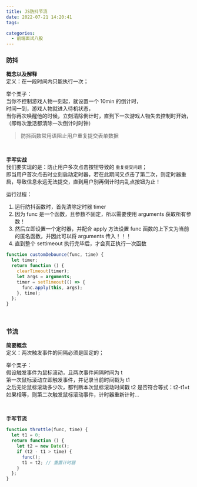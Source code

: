```yaml
---
title: JS防抖节流
date: 2022-07-21 14:20:41
tags:

categories:
  - 前端面试八股
---
```


### 防抖

**概念以及解释**  
定义：在一段时间内只能执行一次；

举个栗子：  
当你不控制游戏人物一刻起，就设置一个 10min 的倒计时，  
时间一到，游戏人物就进入待机状态，  
当你再次唤醒他的时候，立刻清除倒计时，直到下一次游戏人物失去控制时开始，  
（即每次激活都清除一次倒计时时钟）

> 防抖函数常用语阻止用户重复提交表单数据

<br>

**手写实战**  
我们要实现的是：防止用户多次点击按钮导致的 `重复提交问题`；  
即当用户首次点击时立刻启动定时器，若在此期间又点击了第二次，则定时器重启，导致信息永远无法提交，直到用户别再倒计时内乱点按钮为止！

运行过程：

1. 运行防抖函数时，首先清除定时器 timer
2. 因为 func 是一个函数，且参数不固定，所以需要使用 arguments 获取所有参数！
3. 然后立即设置一个定时器，并配合 apply 方法设置 func 函数的上下文为当前的匿名函数，并因此可以将 arguments 传入！！！
4. 直到整个 settimeout 执行完毕后，才会真正执行一次函数

```js
function customDebounce(func, time) {
  let timer;
  return function () {
    clearTimeout(timer);
    let args = arguments;
    timer = setTimeout(() => {
      func.apply(this, args);
    }, time);
  };
}
```

<br>

### 节流

**简要概念**  
定义：两次触发事件的间隔必须是固定的；

举个栗子：  
假设触发事件为鼠标滚动，且两次事件间隔时间为 t  
第一次鼠标滚动立即触发事件，并记录当前时间戳为 t1  
之后无论鼠标滚动多少次，都判断本次鼠标滚动时间戳 t2 是否符合等式：t2-t1=t  
如果相等，则第二次触发鼠标滚动事件，计时器重新计时...

<br>

**手写节流**

```js
function throttle(func, time) {
  let t1 = 0;
  return function () {
    let t2 = new Date();
    if (t2 - t1 > time) {
      func();
      t1 = t2; // 重置计时器
    }
  };
}
```

<br>
